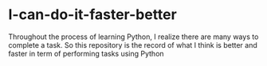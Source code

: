 # I-can-do-it-faster-better
Throughout the process of learning Python, I realize there are many ways to complete a task. So this repository is the record of what I think is better and faster in term of performing tasks using Python 
